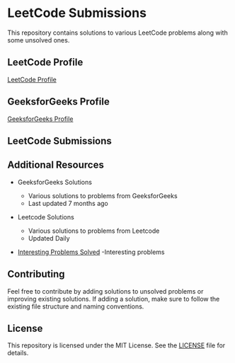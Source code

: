 # LeetCode Submissions

This repository contains solutions to various LeetCode problems along with some unsolved ones.

## LeetCode Profile

[LeetCode Profile](https://leetcode.com/priyansh_minku/)

## GeeksforGeeks Profile

[GeeksforGeeks Profile](https://auth.geeksforgeeks.org/user/priyanshkumar50)

## LeetCode Submissions


## Additional Resources

- GeeksforGeeks Solutions
  - Various solutions to problems from GeeksforGeeks
  - Last updated 7 months ago
 
- Leetcode Solutions
  - Various solutions to problems from Leetcode
  - Updated Daily


- [Interesting Problems Solved](interestings.txt)
  -Interesting problems

## Contributing

Feel free to contribute by adding solutions to unsolved problems or improving existing solutions. If adding a solution, make sure to follow the existing file structure and naming conventions.

## License

This repository is licensed under the MIT License. See the [LICENSE](LICENSE) file for details.
